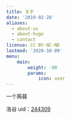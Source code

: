 ```yaml
---
title: 关于
date: '2019-02-28'
aliases:
  - about-us
  - about-hugo
  - contact
license: CC BY-NC-ND
lastmod: '2020-10-09'
menu:
    main: 
        weight: -90
        params:
            icon: user
---
```


一个蒟蒻

洛谷 uid：[244309](https://www.luogu.com.cn/user/244309)